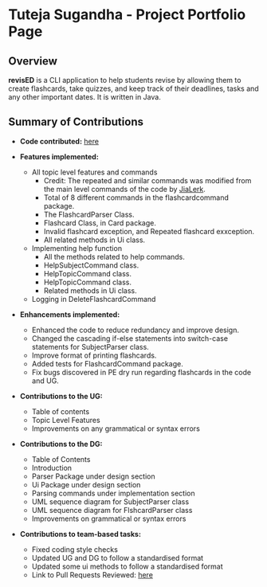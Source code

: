 # Tuteja Sugandha - Project Portfolio Page

## Overview

**revisED** is a CLI application to help students revise by allowing them to create flashcards, take quizzes, 
and keep track of their deadlines, tasks and any other important dates. It is written in Java.

## Summary of Contributions

* **Code contributed:** [here](https://nus-cs2113-ay2021s1.github.io/tp-dashboard/#breakdown=true&search=sugandha929)

* **Features implemented:** 

    * All topic level features and commands
        * Credit: The repeated and similar commands was modified from the main level commands of the code by [JiaLerk](https://github.com/jialerk).
        * Total of 8 different commands in the flashcardcommand package.
        * The FlashcardParser Class.
        * Flashcard Class, in Card package.
        * Invalid flashcard exception, and Repeated flashcard exxception.
        * All related methods in Ui class.
    * Implementing help function
        * All the methods related to help commands. 
        * HelpSubjectCommand class.
        * HelpTopicCommand class.   
        * HelpTopicCommand class.
        * Related methods in Ui class.
    * Logging in DeleteFlashcardCommand
    
* **Enhancements implemented:** 
    * Enhanced the code to reduce redundancy and improve design.
    * Changed the cascading if-else statements into switch-case statements for SubjectParser class. 
    * Improve format of printing flashcards.
    * Added tests for FlashcardCommand package.
    * Fix bugs discovered in PE dry run regarding flashcards in the code and UG.
    
* **Contributions to the UG:** 
    * Table of contents
    * Topic Level Features
    * Improvements on any grammatical or syntax errors

* **Contributions to the DG:** 
    * Table of Contents
    * Introduction
    * Parser Package under design section
    * Ui Package under design section
    * Parsing commands under implementation section
    * UML sequence diagram for SubjectParser class
    * UML sequence diagram for FlshcardParser class
    * Improvements on grammatical or syntax errors
    
* **Contributions to team-based tasks:** 
    * Fixed coding style checks
    * Updated UG and DG to follow a standardised format
    * Updated some ui methods to follow a standardised format
    * Link to Pull Requests Reviewed: [here](https://github.com/AY2021S1-CS2113T-W13-1/tp/pulls?q=is%3Apr+reviewed-by%3A%40me+)


